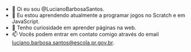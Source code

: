 - 👋 Oi eu sou @LucianoBarbosaSantos.
- 👀 Eu estou aprendendo atualmente a programar jogos no Scratch e em JavaScript.
- 💞️ Tenho curiosidade em aprender páginas na web.
- 📫 Vocês podem entrar em contato comigo através do email luciano.barbosa.santos@escola.pr.gov.br.

<!---
LucianoBarbosaSantos/LucianoBarbosaSantos is a ✨ special ✨ repository because its `README.md` (this file) appears on your GitHub profile.
You can click the Preview link to take a look at your changes.
--->

